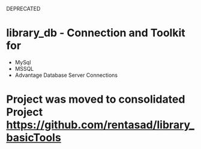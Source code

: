 DEPRECATED
# library_db - Connection and Toolkit for 
- MySql
- MSSQL 
- Advantage Database Server Connections

# Project was moved to consolidated Project https://github.com/rentasad/library_basicTools
